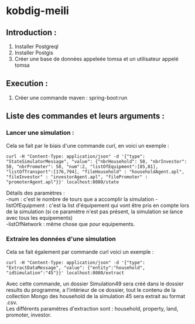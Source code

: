 # kobdig-meili

## Introduction :

1. Installer Postgreql
2. Installer Postgis
3. Créer une base de données appeleée tomsa et un utilisateur appelé tomsa

## Execution :

1. Créer une commande maven : spring-boot:run

## Liste des commandes et leurs arguments :

### Lancer une simulation :

Cela se fait par le biais d'une commande curl, en voici un exemple :
```
curl -H "Content-Type: application/json" -d '{"type": "StateSimulatorMessage", "value": {"nbrHousehold": 50, "nbrInvestor": 50, "nbrPromoter": 50, "num":2, "listOfEquipment":[85,81], "listOfTransport":[176,794], "fileHousehold" : "householdAgent.apl", "fileInvestor" : "investorAgent.apl", "filePromoter" : "promoterAgent.apl"}}' localhost:8080/state
```

Détails des paramètres :  
  -num : c'est le nombre de tours que a accomplir la simulation
  -listOfEquipment : c'est la list d'équipement qui vont être pris en compte lors de la simulation (si ce paramètre n'est pas présent, la simulation se lance avec tous les equipements)  
  -listOfNetwork : même chose que pour equipements.
  
 ### Extraire les données d'une simulation
 
 Cela se fait également par commande curl voici un exemple :
```   
curl -H "Content-Type: application/json" -d '{"type": "ExtractDataMessage", "value": {"entity":"household", "idSimulation":"45"}}' localhost:8080/extract  
```

Avec cette commande, un dossier Simulation49 sera créé dans le dossier results du programme, a l'intérieur de ce dossier, tout le contenu de la collection Mongo des household de la simulation 45 sera extrait au format .csv.  
Les différents paramètres d'extraction sont : household, property, land, promoter, investor.

